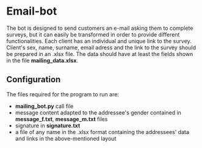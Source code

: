 # Email-bot
The bot is designed to send customers an e-mail asking them to complete surveys, but it can easily be transformed in order to provide different functionalities.
Each client has an individual and unique link to the survey. Client's sex, name, surname, email adress and the link to the survey should be prepared in an .xlsx file.
The data should have at least the fields shown in the file **mailing_data.xlsx**.
## Configuration
The files required for the program to run are:
- **mailing_bot.py** call file
- message content adapted to the addressee's gender contained in **message_f.txt**, **message_m.txt** files
- signature in **signature.txt**
- a file of any name in the .xlsx format containing the addressees' data and links in the above-mentioned layout
